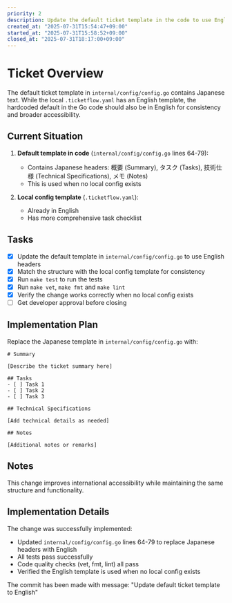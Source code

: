 ```yaml
---
priority: 2
description: Update the default ticket template in the code to use English instead of Japanese
created_at: "2025-07-31T15:54:47+09:00"
started_at: "2025-07-31T15:58:52+09:00"
closed_at: "2025-07-31T18:17:00+09:00"
---
```


# Ticket Overview

The default ticket template in `internal/config/config.go` contains Japanese text. While the local `.ticketflow.yaml` has an English template, the hardcoded default in the Go code should also be in English for consistency and broader accessibility.

## Current Situation

1. **Default template in code** (`internal/config/config.go` lines 64-79):
   - Contains Japanese headers: 概要 (Summary), タスク (Tasks), 技術仕様 (Technical Specifications), メモ (Notes)
   - This is used when no local config exists

2. **Local config template** (`.ticketflow.yaml`):
   - Already in English
   - Has more comprehensive task checklist

## Tasks
- [x] Update the default template in `internal/config/config.go` to use English headers
- [x] Match the structure with the local config template for consistency
- [x] Run `make test` to run the tests
- [x] Run `make vet`, `make fmt` and `make lint`
- [x] Verify the change works correctly when no local config exists
- [ ] Get developer approval before closing

## Implementation Plan

Replace the Japanese template in `internal/config/config.go` with:
```
# Summary

[Describe the ticket summary here]

## Tasks
- [ ] Task 1
- [ ] Task 2
- [ ] Task 3

## Technical Specifications

[Add technical details as needed]

## Notes

[Additional notes or remarks]
```

## Notes

This change improves international accessibility while maintaining the same structure and functionality.

## Implementation Details

The change was successfully implemented:
- Updated `internal/config/config.go` lines 64-79 to replace Japanese headers with English
- All tests pass successfully
- Code quality checks (vet, fmt, lint) all pass
- Verified the English template is used when no local config exists

The commit has been made with message: "Update default ticket template to English"